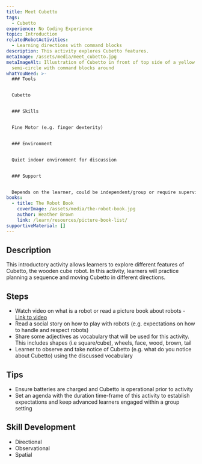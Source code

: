 ```yaml
---
title: Meet Cubetto
tags:
  - Cubetto
experience: No Coding Experience
topic: Introduction
relatedRobotActivities:
  - Learning directions with command blocks
description: This activity explores Cubetto features.
metaImage: /assets/media/meet_cubetto.jpg
metaImageAlt: Illustration of Cubetto in front of top side of a yellow
  semi-circle with command blocks around
whatYouNeed: >-
  ### Tools


  Cubetto


  ### Skills


  Fine Motor (e.g. finger dexterity)


  ### Environment


  Quiet indoor environment for discussion


  ### Support


  Depends on the learner, could be independent/group or require supervision/facilitation as necessary
books:
  - title: The Robot Book
    coverImage: /assets/media/the-robot-book.jpg
    author: Heather Brown
    link: /learn/resources/picture-book-list/
supportiveMaterial: []
---
```

## Description

This introductory activity allows learners to explore different features of Cubetto, the wooden cube robot. In this activity, learners will practice planning a sequence and moving Cubetto in different directions. 

## Steps

* Watch video on what is a robot or read a picture book about robots - [Link to video](<https://www.youtube.com/watch?v=6iJu9-8pjcQ&t=11s >) 
* Read a social story on how to play with robots (e.g. expectations on how to handle and respect robots)
* Share some adjectives as vocabulary that will be used for this activity. This includes shapes (i.e square/cube), wheels, face, wood, brown, tail
* Learner to observe and take notice of Cubetto (e.g. what do you notice about Cubetto) using the discussed vocabulary

## Tips

* Ensure batteries are charged and Cubetto is operational prior to activity
* Set an agenda with the duration time-frame of this activity to establish expectations and keep advanced learners engaged within a group setting

## Skill Development

* Directional
* Observational
* Spatial